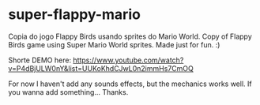 super-flappy-mario
==================

Copia do jogo Flappy Birds usando sprites do Mario World.
Copy of Flappy Birds game using Super Mario World sprites. Made just for fun. :)

Shorte DEMO here:
https://www.youtube.com/watch?v=P4dBjULW0nY&list=UUKoKhdCJwL0n2immHs7CmOQ

For now I haven't add any sounds effects, but the mechanics works well. 
If you wanna add something... Thanks. 
